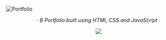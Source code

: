 ![Portfolio](https://res.cloudinary.com/dpwauajek/image/upload/v1698265055/portfolio-website/xnl6dwomx8ytlxjb42ou.png)

<div align="center"> 
    <div align="center"> 
            &middot;
            <i> B Portfolio built using HTMl, CSS and JavaScript </i>
            &middot;
    </div>
    <p align="center">
         <img src="https://img.shields.io/github/forks/SparksNirm/portfolio-website?style=for-the-badge" />
    </p>
</div>

